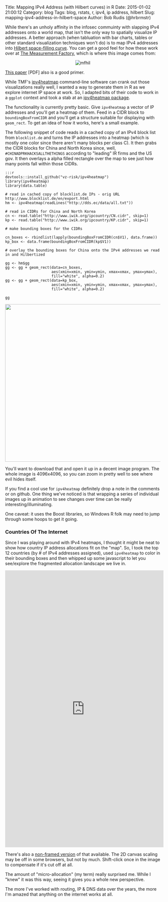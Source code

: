 Title: Mapping IPv4 Address (with Hilbert curves) in R
Date: 2015-01-02 21:00:12
Category: blog
Tags: blog, rstats, r, ipv4, ip address, hilbert
Slug: mapping-ipv4-address-in-hilbert-space
Author: Bob Rudis (@hrbrmstr)

While there's an unholy affinity in the infosec commuinty with slapping IPv4 addresses onto a world map, 
that isn't the only way to spatially visualize IP addresses. A better approach (when tabluation with bar 
charts, tables or other standard visualization techniques won't do) is to map IPv4 addresses into 
[Hilbert space-filling curve](http://en.wikipedia.org/wiki/Hilbert_curve). You can get a good feel for how 
these work over at [The Measurement Factory](http://maps.measurement-factory.com/), which is where this 
image comes from:

<center>
  
![mfhil](http://maps.measurement-factory.com/gallery/Routeviews/20080301-s.png)

</center>

[This paper](http://www.iepg.org/2007-12-ietf70/3dheatmaps.pdf) [PDF] also is a good primer.

While TMF's [ipv4heatmap](http://maps.measurement-factory.com/software/releases/) command-line software can crank out those visualizations really well, I wanted a way to generate them in R as we explore internet IP space at work. So, I adapted bits of their code to work in a `ggplot` context and took a stab at an [ipv4heatmap package](https://github.com/vz-risk/ipv4heatmap). 

The functionality is currently pretty basic. Give `ipv4heatmap` a vector of IP addresses and you'll get a heatmap of them. Feed in a CIDR block to `boundingBoxFromCIDR` and you'll get a structure suitable for displaying with `geom_rect`. To get an idea of how it works, here's a small example.

The following snippet of code reads in a cached copy of an IPv4 block list from `blocklist.de` and turns the IP addresses into a heatmap (which is mostly one color since there aren't many blocks per class C). It then grabs the CIDR blocks for China and North Korea since, well, `#CHINADPRKHACKSALLTHETHINGS` according to "leading" IR firms and the US gov. It then overlays a alpha filled rectangle over the map to see just how many points fall within those CIDRs.

    :::r
    devtools::install_github("vz-risk/ipv4heatmap")
    library(ipv4heatmap)
    library(data.table)
    
    # read in cached copy of blocklist.de IPs - orig URL http://www.blocklist.de/en/export.html
    hm <- ipv4heatmap(readLines("http://dds.ec/data/all.txt"))
    
    # read in CIDRs for China and North Korea
    cn <- read.table("http://www.iwik.org/ipcountry/CN.cidr", skip=1)
    kp <- read.table("http://www.iwik.org/ipcountry/KP.cidr", skip=1)
    
    # make bounding boxes for the CIDRs
    
    cn_boxes <- rbindlist(lapply(boundingBoxFromCIDR(cn$V1), data.frame))
    kp_box <- data.frame(boundingBoxFromCIDR(kp$V1))
    
    # overlay the bounding boxes for China onto the IPv4 addresses we read in and Hilbertized
    
    gg <- hm$gg
    gg <- gg + geom_rect(data=cn_boxes, 
                         aes(xmin=xmin, ymin=ymin, xmax=xmax, ymax=ymax), 
                         fill="white", alpha=0.2)
    gg <- gg + geom_rect(data=kp_box, 
                         aes(xmin=xmin, ymin=ymin, xmax=xmax, ymax=ymax), 
                         fill="white", alpha=0.2)  
    
    gg

<center><a target="_blank" href="http://dds.ec/blog/images/2015/01/hmex01.png"><img src="http://dds.ec/blog/images/2015/01/hmex01.png" width="512" height="512" style="max-width:100%"/></a></center>

You'll want to download that and open it up in a decent image program. The whole image is 4096x4096, so you can zoom in pretty well to see where evil hides itself.

If you find a cool use for `ipv4heatmap` definitely drop a note in the comments or on github. One thing we've noticed is that wrapping a series of individual images up in animation to see changes over time can be really interesting/illuminating. 

One caveat: it uses the Boost libraries, so Windows R folk may need to jump through some hoops to get it going.

### Countries Of The Internet

Since I was playing around with IPv4 heatmaps, I thought it might be neat to show how country IP address allocations fit on the "map". So, I took the top 12 countries (by # of IPv4 addresses assigned), used `ipv4heatmap` to color in their bounding boxes and then whipped up some javascript to let you see/explore the fragmented allocation landscape we live in.

<center><iframe style="max-width=100%" src="http://dds.ec/hilvis/iframe.html" width="514" height="900" scrolling="no" seamless="seamless" frameBorder="0"></iframe></center>

There's also a [non-framed version](http://dds.ec/hilvis/iframe.html) of that available. The 2D canvas scaling may be off in some browsers, but not by much. Shift-click once in the image to compensate if it's cut off at all.

The amount of "micro-allocation" (my term) really surprised me. While I "knew" it was this way, seeing it gives you a whole new perspective.

The more I've worked with routing, IP &amp; DNS data over the years, the more I'm amazed that anything on the internet works at all. 
